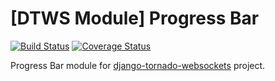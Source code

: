 # [DTWS Module] Progress Bar

[![Build Status](https://travis-ci.org/Kocal/dtws-client-module-progressbar.svg?branch=develop)](https://travis-ci.org/Kocal/dtws-client-module-progressbar)
[![Coverage Status](https://coveralls.io/repos/github/Kocal/dtws-client-module-progressbar/badge.svg?branch=master)](https://coveralls.io/github/Kocal/dtws-client-module-progressbar?branch=master) 

Progress Bar module for [django-tornado-websockets](https://github.com/Kocal/django-tornado-websockets) project.
